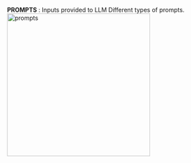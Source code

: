 **PROMPTS** : Inputs provided to LLM
Different types of prompts.
<img width="335" alt="prompts" src="https://github.com/user-attachments/assets/73f4be40-8756-4578-b12c-8fff6a644587" />
